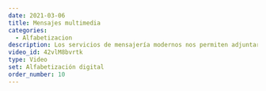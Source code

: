 ```yaml
---
date: 2021-03-06
title: Mensajes multimedia
categories:
  - Alfabetizacion
description: Los servicios de mensajería modernos nos permiten adjuntar varios tipos de archivo a nuestros mensjaes. Descubre cómo usarlos en SMS, Signal, Telegram, Whatsapp, o Messenger.
video_id: 42vlM8bvrtk
type: Video
set: Alfabetización digital
order_number: 10
---
```

